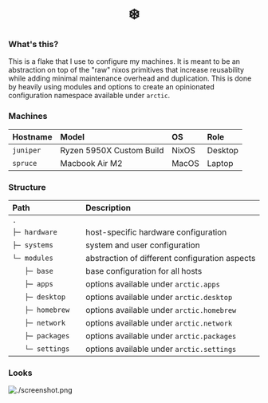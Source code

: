 <div align="center">
  <h1>❄️</h1>
</div>

### What's this?

This is a flake that I use to configure my machines. It is meant to be an abstraction on top of the "raw" nixos
primitives that increase reusability while adding minimal maintenance overhead and duplication. This is done by
heavily using modules and options to create an opinionated configuration namespace available under `arctic`.

### Machines

| Hostname  | Model                    | OS     | Role    |
| --------- | :----------------------- | :----- | :------ |
| `juniper` | Ryzen 5950X Custom Build | NixOS  | Desktop |
| `spruce`  | Macbook Air M2           | MacOS  | Laptop  |

### Structure

| Path                 | Description                                     |
| :------------------- | :---------------------------------------------- |
| `.               `   |                                                 |
| `├─ hardware     `   | host-specific hardware configuration            |
| `├─ systems      `   | system and user configuration                   |
| `└─ modules      `   | abstraction of different configuration aspects  |
| `    ├─ base       ` | base configuration for all hosts                |
| `    ├─ apps       ` | options available under `arctic.apps`           |
| `    ├─ desktop    ` | options available under `arctic.desktop`        |
| `    ├─ homebrew   ` | options available under `arctic.homebrew`       |
| `    ├─ network    ` | options available under `arctic.network`        |
| `    ├─ packages   ` | options available under `arctic.packages`       |
| `    └─ settings   ` | options available under `arctic.settings`       |

### Looks

![./screenshot.png]()
